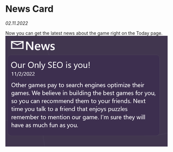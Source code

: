 ﻿# News Card

 _02.11.2022_

Now you can get the latest news about the game right on the Today page.
![News card](images/news-card.png?w=400)